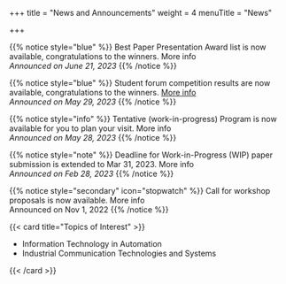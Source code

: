 +++
title = "News and Announcements"
weight = 4
menuTitle = "News"

+++

{{% notice style="blue" %}}
Best Paper Presentation Award list is now available, congratulations to the winners. More info  
<em>Announced on June 21, 2023</em>
{{% /notice %}}


{{% notice style="blue" %}}
Student forum competition results are now available, congratulations to the winners. [More info](https://google.com)  
<em>Announced on May 29, 2023</em>
{{% /notice %}}

{{% notice style="info" %}}
Tentative (work-in-progress) Program is now available for you to plan your visit. More info   
<em>Announced on May 28, 2023</em>
{{% /notice %}}


{{% notice style="note" %}}
Deadline for Work-in-Progress (WIP) paper submission is extended to Mar 31, 2023. More info   
<em>Announced on Feb 28, 2023</em>
{{% /notice %}}


{{% notice style="secondary" icon="stopwatch" %}}
Call for workshop proposals is now available. More info    
Announced on Nov 1, 2022
{{% /notice %}}

{{< card title="Topics of Interest" >}}
<ul class="card-text">
    <li>Information Technology in Automation</li>
    <li>Industrial Communication Technologies and Systems</li>
    <!-- Add more list items as needed -->
</ul>
{{< /card >}}
